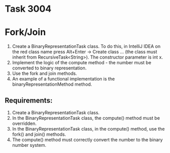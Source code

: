 # Task 3004
# Fork/Join

1. Create a BinaryRepresentationTask class. To do this, in IntelliJ IDEA on the red class name 
	press Alt+Enter -&gt; Create class ... (the class must inherit from RecursiveTask&lt;String&gt;). 
	The constructor parameter is int x.
2. Implement the logic of the compute method - the number must be converted to binary representation.
3. Use the fork and join methods.
4. An example of a functional implementation is the binaryRepresentationMethod method.


## Requirements:
1. Create a BinaryRepresentationTask class.
2. In the BinaryRepresentationTask class, the compute() method must be overridden.
3. In the BinaryRepresentationTask class, in the compute() method, use the fork() and join() methods.
4. The compute() method must correctly convert the number to the binary number system.